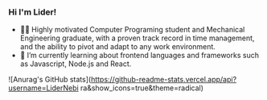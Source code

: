 ### Hi I'm Lider! 

- 🧑‍💼 Highly motivated Computer Programing student and Mechanical Engineering graduate, with a proven track
record in time management, and the ability to pivot and adapt to any work environment.
- 🌱 I’m currently learning about frontend languages and frameworks such as Javascript, Node.js and React.
  
![Anurag's GitHub stats](https://github-readme-stats.vercel.app/api?username=LiderNebi ra&show_icons=true&theme=radical)
